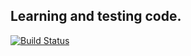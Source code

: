 ## Learning and testing code.

[![Build Status](https://travis-ci.org/liubang/laboratory.svg?branch=master)](https://travis-ci.org/liubang/laboratory)
